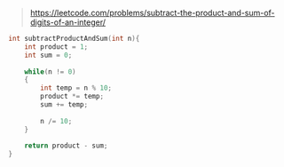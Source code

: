 > https://leetcode.com/problems/subtract-the-product-and-sum-of-digits-of-an-integer/

``` c
int subtractProductAndSum(int n){
    int product = 1;
    int sum = 0;
    
    while(n != 0)
    {
        int temp = n % 10;
        product *= temp;
        sum += temp;
        
        n /= 10;
    }
    
    return product - sum;
}
```